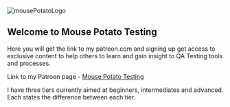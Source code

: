 
![mousePotatoLogo](https://robbrowning.github.io/Mouse-Potato-Testing/blob/master/images/Logo.JPG)

## Welcome to Mouse Potato Testing

Here you will get the link to my patreon.com and signing up get access to exclusive content to help others to learn and gain insight to QA Testing tools and processes.

Link to my Patroen page - [Mouse Potato Testing]

[Mouse Potato Testing]: <https://www.patreon.com/mousepotato>

I have three tiers currently aimed at beginners, intermediates and advanced. Each states the difference between each tier.


